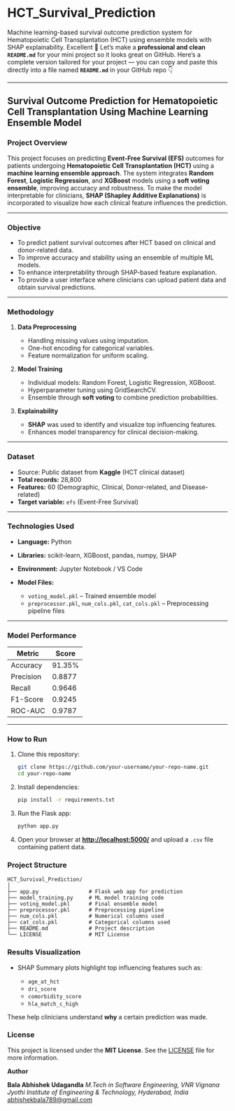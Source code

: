 # HCT_Survival_Prediction
Machine learning-based survival outcome prediction system for Hematopoietic Cell Transplantation (HCT) using ensemble models with SHAP explainability.
Excellent 👏 Let’s make a **professional and clean `README.md`** for your mini project so it looks great on GitHub.
Here’s a complete version tailored for your project — you can copy and paste this directly into a file named **`README.md`** in your GitHub repo 👇

---

##  Survival Outcome Prediction for Hematopoietic Cell Transplantation Using Machine Learning Ensemble Model

###  Project Overview

This project focuses on predicting **Event-Free Survival (EFS)** outcomes for patients undergoing **Hematopoietic Cell Transplantation (HCT)** using a **machine learning ensemble approach**.
The system integrates **Random Forest**, **Logistic Regression**, and **XGBoost** models using a **soft voting ensemble**, improving accuracy and robustness.
To make the model interpretable for clinicians, **SHAP (Shapley Additive Explanations)** is incorporated to visualize how each clinical feature influences the prediction.

---

###  Objective

* To predict patient survival outcomes after HCT based on clinical and donor-related data.
* To improve accuracy and stability using an ensemble of multiple ML models.
* To enhance interpretability through SHAP-based feature explanation.
* To provide a user interface where clinicians can upload patient data and obtain survival predictions.

---

###  Methodology

1. **Data Preprocessing**

   * Handling missing values using imputation.
   * One-hot encoding for categorical variables.
   * Feature normalization for uniform scaling.

2. **Model Training**

   * Individual models: Random Forest, Logistic Regression, XGBoost.
   * Hyperparameter tuning using GridSearchCV.
   * Ensemble through **soft voting** to combine prediction probabilities.

3. **Explainability**

   * **SHAP** was used to identify and visualize top influencing features.
   * Enhances model transparency for clinical decision-making.

---

###  Dataset

* Source: Public dataset from **Kaggle** (HCT clinical dataset)
* **Total records:** 28,800
* **Features:** 60 (Demographic, Clinical, Donor-related, and Disease-related)
* **Target variable:** `efs` (Event-Free Survival)

---

###  Technologies Used

* **Language:** Python
* **Libraries:** scikit-learn, XGBoost, pandas, numpy, SHAP
* **Environment:** Jupyter Notebook / VS Code
* **Model Files:**

  * `voting_model.pkl` – Trained ensemble model
  * `preprocessor.pkl`, `num_cols.pkl`, `cat_cols.pkl` – Preprocessing pipeline files

---

###  Model Performance

| Metric    | Score  |
| --------- | ------ |
| Accuracy  | 91.35% |
| Precision | 0.8877 |
| Recall    | 0.9646 |
| F1-Score  | 0.9245 |
| ROC-AUC   | 0.9787 |

---

###  How to Run

1. Clone this repository:

   ```bash
   git clone https://github.com/your-username/your-repo-name.git
   cd your-repo-name
   ```
2. Install dependencies:

   ```bash
   pip install -r requirements.txt
   ```
3. Run the Flask app:

   ```bash
   python app.py
   ```
4. Open your browser at **[http://localhost:5000/](http://localhost:5000/)** and upload a `.csv` file containing patient data.



###  Project Structure
```
HCT_Survival_Prediction/
│
├── app.py                # Flask web app for prediction
├── model_training.py     # ML model training code
├── voting_model.pkl      # Final ensemble model
├── preprocessor.pkl      # Preprocessing pipeline
├── num_cols.pkl          # Numerical columns used
├── cat_cols.pkl          # Categorical columns used
├── README.md             # Project description
└── LICENSE               # MIT License
```

### Results Visualization

* SHAP Summary plots highlight top influencing features such as:

  * `age_at_hct`
  * `dri_score`
  * `comorbidity_score`
  * `hla_match_c_high`

These help clinicians understand **why** a certain prediction was made.


### License

This project is licensed under the **MIT License**.
See the [LICENSE](./LICENSE) file for more information.


**Author**

**Bala Abhishek Udagandla**
*M.Tech in Software Engineering, VNR Vignana Jyothi Institute of Engineering & Technology, Hyderabad, India*
abhishekbala789@gmail.com
